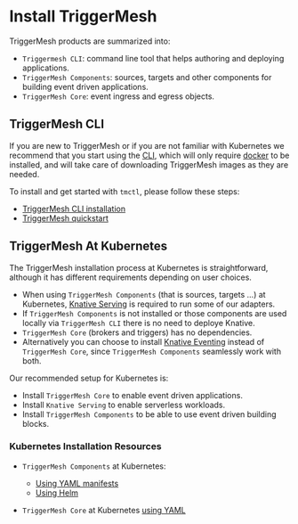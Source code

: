 # Install TriggerMesh

TriggerMesh products are summarized into:

- `Triggermesh CLI`: command line tool that helps authoring and deploying applications.
- `TriggerMesh Components`: sources, targets and other components for building event driven applications.
- `TriggerMesh Core`: event ingress and egress objects.

## TriggerMesh CLI

If you are new to TriggerMesh or if you are not familiar with Kubernetes we recommend that you start using the [CLI](../reference/cli-commands.md), which will only require [docker](https://docs.docker.com/engine/install/) to be installed, and will take care of downloading TriggerMesh images as they are needed.

To install and get started with `tmctl`, please follow these steps:

- [TriggerMesh CLI installation](local/tmctl.md)
- [TriggerMesh quickstart](../get-started/quickstart.md)

## TriggerMesh At Kubernetes

The TriggerMesh installation process at Kubernetes is straightforward, although it has different requirements depending on user choices.

- When using `TriggerMesh Components` (that is sources, targets ...) at Kubernetes, [Knative Serving](https://knative.dev/docs/serving/) is required to run some of our adapters.
- If `TriggerMesh Components` is not installed or those components are used locally via `TriggerMesh CLI` there is no need to deploye Knative.
- `TriggerMesh Core` (brokers and triggers) has no dependencies.
- Alternatively you can choose to install [Knative Eventing](https://knative.dev/docs/eventing/) instead of `TriggerMesh Core`, since `TriggerMesh Components` seamlessly work with both.

 Our recommended setup for Kubernetes is:

- Install `TriggerMesh Core` to enable event driven applications.
- Install `Knative Serving` to enable serverless workloads.
- Install `TriggerMesh Components` to be able to use event driven building blocks.

### Kubernetes Installation Resources

- `TriggerMesh Components` at Kubernetes:
  - [Using YAML manifests](kubernetes/components-yaml.md)
  - [Using Helm](kubernetes/components-helm.md)

- `TriggerMesh Core` at Kubernetes [using YAML](kubernetes/core-yaml.md)
